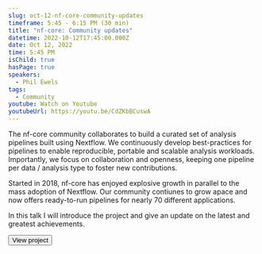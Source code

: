 ```yaml
---
slug: oct-12-nf-core-community-updates
timeframe: 5:45 - 6:15 PM (30 min)
title: "nf-core: Community updates"
datetime: 2022-10-12T17:45:00.000Z
date: Oct 12, 2022
time: 5:45 PM
isChild: true
hasPage: true
speakers:
  - Phil Ewels
tags:
  - Community
youtube: Watch on Youtube
youtubeUrl: https://youtu.be/CdZKbBCuswA
---
```


The nf-core community collaborates to build a curated set of analysis pipelines built using Nextflow.
We continuously develop best-practices for pipelines to enable reproducible, portable and scalable analysis workloads.
Importantly, we focus on collaboration and openness, keeping one pipeline per data / analysis type to foster new contributions.

Started in 2018, nf-core has enjoyed explosive growth in parallel to the mass adoption of Nextflow.
Our community contiunes to grow apace and now offers ready-to-run pipelines for nearly 70 different applications.

In this talk I will introduce the project and give an update on the latest and greatest achievements.

<div>
  <Button to="https://nf-co.re/" variant="secondary" size="md" arrow>
    View project
  </Button>
</div>
